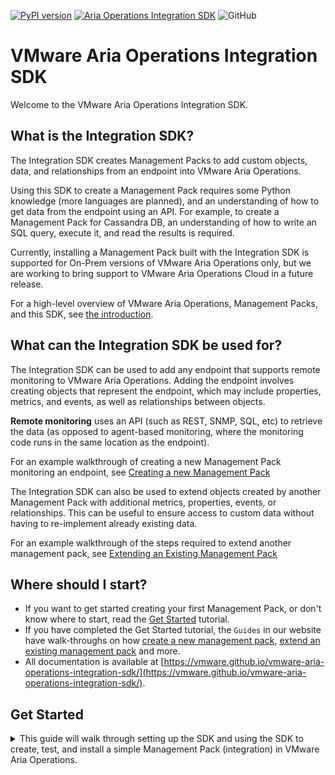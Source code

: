 [![PyPI version](https://badge.fury.io/py/vmware_aria_operations_integration_sdk.svg)](https://badge.fury.io/py/vmware_aria_operations_integration_sdk)
[![Aria Operations Integration SDK](https://github.com/vmware/vmware-aria-operations-integration-sdk/actions/workflows/aria-operations-integration-sdk.yaml/badge.svg)](https://github.com/vmware/vmware-aria-operations-integration-sdk/actions/workflows/aria-operations-integration-sdk.yaml)
![GitHub](https://img.shields.io/github/license/vmware/vmware-aria-operations-integration-sdk?style=plastic)

VMware Aria Operations Integration SDK
=====================

Welcome to the VMware Aria Operations Integration SDK.

## What is the Integration SDK?

The Integration SDK creates Management Packs to add custom objects, data, and
relationships from an endpoint into VMware Aria Operations.

Using this SDK to create a Management Pack requires some Python
knowledge (more languages are planned), and an understanding of how to get
data from the endpoint using an API. For example, to create a Management Pack for
Cassandra DB, an understanding of how to write an SQL query, execute it, and read the
results is required.

Currently, installing a Management Pack built with the Integration SDK is supported for
On-Prem versions of VMware Aria Operations only, but we are working to bring support to
VMware Aria Operations Cloud in a future release.

For a high-level overview of VMware Aria Operations, Management Packs, and this SDK,
see [the introduction](https://vmware.github.io/vmware-aria-operations-integration-sdk/introduction/).

## What can the Integration SDK be used for?
The Integration SDK can be used to add any endpoint that supports remote monitoring to
VMware Aria Operations. Adding the endpoint involves creating objects that
represent the endpoint, which may include properties, metrics, and events, as well as
relationships between objects.

**Remote monitoring** uses an API (such as REST, SNMP, SQL, etc) to retrieve the data (as
opposed to agent-based monitoring, where the monitoring code runs in the same location
as the endpoint).

For an example walkthrough of creating a new Management Pack monitoring an endpoint, see
[Creating a new Management Pack](https://vmware.github.io/vmware-aria-operations-integration-sdk/get_started/#creating-a-new-management-pack)

The Integration SDK can also be used to extend objects created by another Management
Pack with additional metrics, properties, events, or relationships. This can be useful
to ensure access to custom data without having to re-implement already existing data.

For an example walkthrough of the steps required to extend another management pack, see
[Extending an Existing Management Pack](https://vmware.github.io/vmware-aria-operations-integration-sdk/get_started/#extending-an-existing-management-pack)

## Where should I start?
* If you want to get started creating your first Management Pack, or don't know where to start, read the [Get Started](#https://vmware.github.io/vmware-aria-operations-integration-sdk/get_started/) tutorial.
* If you have completed the Get Started tutorial, the `Guides` in our website have walk-throughs on how [create a new management pack](https://vmware.github.io/vmware-aria-operations-integration-sdk/guides/creating_a_new_management_pack/), [extend an existing management pack](https://vmware.github.io/vmware-aria-operations-integration-sdk/guides/extending_an_existing_management_pack/) and more.
* All documentation is available at [https://vmware.github.io/vmware-aria-operations-integration-sdk/](https://vmware.github.io/vmware-aria-operations-integration-sdk/).

## Get Started
<details>
<summary>This guide will walk through setting up the SDK and using the SDK
to create, test, and install a simple Management Pack (integration) in VMware Aria Operations.</summary>

Contents
* [Requirements](https://vmware.github.io/vmware-aria-operations-integration-sdk/get_started/#requirements)
* [Installation](https://vmware.github.io/vmware-aria-operations-integration-sdk/get_started/#installation)
* [Creating a Management Pack](https://vmware.github.io/vmware-aria-operations-integration-sdk/get_started/#creating-a-management-pack)
* [Testing a Management Pack](https://vmware.github.io/vmware-aria-operations-integration-sdk/get_started/#testing-a-management-pack)
* [Building and Installing a Management Pack](#https://vmware.github.io/vmware-aria-operations-integration-sdk/get_started/building-and-installing-a-management-pack)

## Contributing

The vmware-aria-operations-integration-sdk project team welcomes contributions from the community. Before you start
working with this project please read and sign our Contributor License Agreement (https://cla.vmware.com/cla/1/preview).
If you wish to contribute code and you have not signed our Contributor Licence Agreement (CLA), our bot will prompt you
to do so when you open a Pull Request. For any questions about the CLA process, please refer to our
[FAQ](https://cla.vmware.com/faq).

## License

This project is licensed under the APACHE-2 License.
